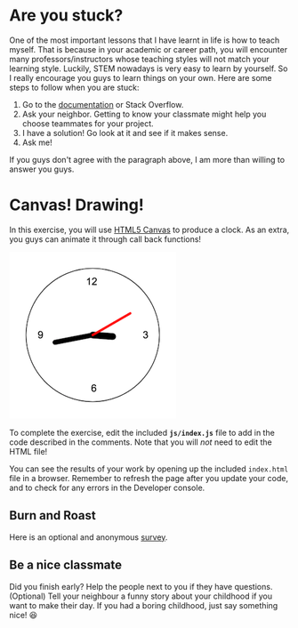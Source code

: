 # Are you stuck?

One of the most important lessons that I have learnt in life is how to teach myself. That is because in your academic or career path, you will encounter many professors/instructors whose teaching styles will not match your learning style. Luckily, STEM nowadays is very easy to learn by yourself. So I really encourage you guys to learn things on your own. Here are some steps to follow when you are stuck:
  1. Go to the [documentation](https://www.w3schools.com/tags/ref_canvas.asp) or Stack Overflow.
  2. Ask your neighbor. Getting to know your classmate might help you choose teammates for your project.
  3. I have a solution! Go look at it and see if it makes sense.
  4. Ask me!

If you guys don't agree with the paragraph above, I am more than willing to answer you guys.

# Canvas! Drawing!
In this exercise, you will use [HTML5 Canvas](https://www.w3schools.com/tags/ref_canvas.asp) to produce a clock. As an extra, you guys can animate it through call back functions!

![An example clock drawing](img/example.png)

To complete the exercise, edit the included **`js/index.js`** file to add in the code described in the comments. Note that you will _not_ need to edit the HTML file!

You can see the results of your work by opening up the included `index.html` file in a browser. Remember to refresh the page after you update your code, and to check for any errors in the Developer console.

## Burn and Roast 

Here is an optional and anonymous [survey](https://goo.gl/forms/O92NTvz6IYv2Cfq62).

## Be a nice classmate

Did you finish early? Help the people next to you if they have questions. (Optional) Tell your neighbour a funny story about your childhood if you want to make their day. If you had a boring childhood, just say something nice! :satisfied:
